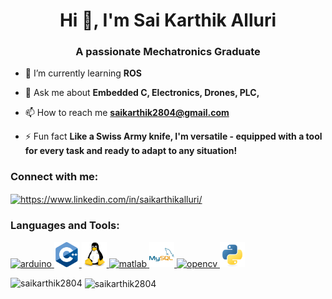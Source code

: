<h1 align="center">Hi 👋, I'm Sai Karthik Alluri</h1>
<h3 align="center">A passionate Mechatronics Graduate</h3>

- 🌱 I’m currently learning **ROS**

- 💬 Ask me about **Embedded C, Electronics, Drones, PLC,**

- 📫 How to reach me **saikarthik2804@gmail.com**

- ⚡ Fun fact **Like a Swiss Army knife, I'm versatile - equipped with a tool for every task and ready to adapt to any situation!**

<h3 align="left">Connect with me:</h3>
<p align="left">
<a href="https://www.linkedin.com/in/saikarthikalluri/" target="blank"><img align="center" src="https://t0.gstatic.com/images?q=tbn:ANd9GcRMCA3j2A8hfLl9p5UAU5nd9lvqLlNZvqoU4xOsZ192uH4IYS6X" alt="https://www.linkedin.com/in/saikarthikalluri/" height="30" width="40" /></a>
</p>

<h3 align="left">Languages and Tools:</h3>
<p align="left"> <a href="https://www.arduino.cc/" target="_blank" rel="noreferrer"> <img src="https://cdn.worldvectorlogo.com/logos/arduino-1.svg" alt="arduino" width="40" height="40"/> </a> <a href="https://www.w3schools.com/cpp/" target="_blank" rel="noreferrer"> <img src="https://raw.githubusercontent.com/devicons/devicon/master/icons/cplusplus/cplusplus-original.svg" alt="cplusplus" width="40" height="40"/> </a> <a href="https://www.linux.org/" target="_blank" rel="noreferrer"> <img src="https://raw.githubusercontent.com/devicons/devicon/master/icons/linux/linux-original.svg" alt="linux" width="40" height="40"/> </a> <a href="https://www.mathworks.com/" target="_blank" rel="noreferrer"> <img src="https://upload.wikimedia.org/wikipedia/commons/2/21/Matlab_Logo.png" alt="matlab" width="40" height="40"/> </a> <a href="https://www.mysql.com/" target="_blank" rel="noreferrer"> <img src="https://raw.githubusercontent.com/devicons/devicon/master/icons/mysql/mysql-original-wordmark.svg" alt="mysql" width="40" height="40"/> </a> <a href="https://opencv.org/" target="_blank" rel="noreferrer"> <img src="https://www.vectorlogo.zone/logos/opencv/opencv-icon.svg" alt="opencv" width="40" height="40"/> </a> <a href="https://www.python.org" target="_blank" rel="noreferrer"> <img src="https://raw.githubusercontent.com/devicons/devicon/master/icons/python/python-original.svg" alt="python" width="40" height="40"/> </a> </p>

<p><img align="left" src="https://github-readme-stats.vercel.app/api/top-langs?username=saikarthik2804&show_icons=true&locale=en&layout=compact" alt="saikarthik2804" /></p>

<p>&nbsp;<img align="center" src="https://github-readme-stats.vercel.app/api?username=saikarthik2804&show_icons=true&locale=en" alt="saikarthik2804" /></p>
